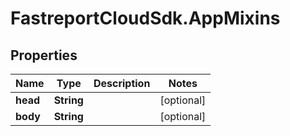 # FastreportCloudSdk.AppMixins

## Properties

Name | Type | Description | Notes
------------ | ------------- | ------------- | -------------
**head** | **String** |  | [optional] 
**body** | **String** |  | [optional] 


